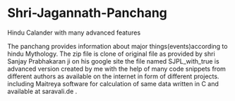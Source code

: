 # Shri-Jagannath-Panchang
Hindu Calander with many advanced features


The panchang provides information about major things(events)according to hindu Mythology.
The zip file is clone of original file as provided by shri Sanjay Prabhakaran ji on his google site 
the file named SJPL_with_true is advanced version created by me with the help of many code snippets from different authors as available on the internet in form of different projects. including Maitreya software for calculation of same data written in C and available at saravali.de .

